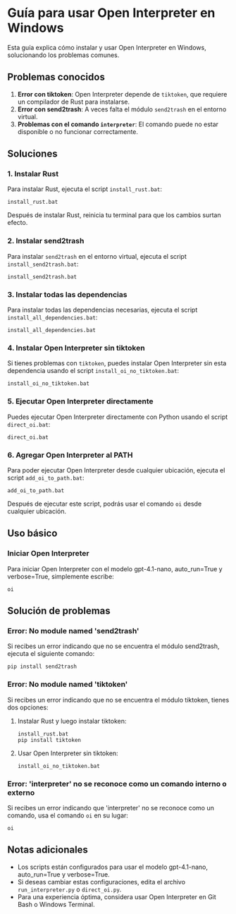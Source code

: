 # Guía para usar Open Interpreter en Windows

Esta guía explica cómo instalar y usar Open Interpreter en Windows, solucionando los problemas comunes.

## Problemas conocidos

1. **Error con tiktoken**: Open Interpreter depende de `tiktoken`, que requiere un compilador de Rust para instalarse.
2. **Error con send2trash**: A veces falta el módulo `send2trash` en el entorno virtual.
3. **Problemas con el comando `interpreter`**: El comando puede no estar disponible o no funcionar correctamente.

## Soluciones

### 1. Instalar Rust

Para instalar Rust, ejecuta el script `install_rust.bat`:

```
install_rust.bat
```

Después de instalar Rust, reinicia tu terminal para que los cambios surtan efecto.

### 2. Instalar send2trash

Para instalar `send2trash` en el entorno virtual, ejecuta el script `install_send2trash.bat`:

```
install_send2trash.bat
```

### 3. Instalar todas las dependencias

Para instalar todas las dependencias necesarias, ejecuta el script `install_all_dependencies.bat`:

```
install_all_dependencies.bat
```

### 4. Instalar Open Interpreter sin tiktoken

Si tienes problemas con `tiktoken`, puedes instalar Open Interpreter sin esta dependencia usando el script `install_oi_no_tiktoken.bat`:

```
install_oi_no_tiktoken.bat
```

### 5. Ejecutar Open Interpreter directamente

Puedes ejecutar Open Interpreter directamente con Python usando el script `direct_oi.bat`:

```
direct_oi.bat
```

### 6. Agregar Open Interpreter al PATH

Para poder ejecutar Open Interpreter desde cualquier ubicación, ejecuta el script `add_oi_to_path.bat`:

```
add_oi_to_path.bat
```

Después de ejecutar este script, podrás usar el comando `oi` desde cualquier ubicación.

## Uso básico

### Iniciar Open Interpreter

Para iniciar Open Interpreter con el modelo gpt-4.1-nano, auto_run=True y verbose=True, simplemente escribe:

```
oi
```

## Solución de problemas

### Error: No module named 'send2trash'

Si recibes un error indicando que no se encuentra el módulo send2trash, ejecuta el siguiente comando:

```
pip install send2trash
```

### Error: No module named 'tiktoken'

Si recibes un error indicando que no se encuentra el módulo tiktoken, tienes dos opciones:

1. Instalar Rust y luego instalar tiktoken:
   ```
   install_rust.bat
   pip install tiktoken
   ```

2. Usar Open Interpreter sin tiktoken:
   ```
   install_oi_no_tiktoken.bat
   ```

### Error: 'interpreter' no se reconoce como un comando interno o externo

Si recibes un error indicando que 'interpreter' no se reconoce como un comando, usa el comando `oi` en su lugar:

```
oi
```

## Notas adicionales

- Los scripts están configurados para usar el modelo gpt-4.1-nano, auto_run=True y verbose=True.
- Si deseas cambiar estas configuraciones, edita el archivo `run_interpreter.py` o `direct_oi.py`.
- Para una experiencia óptima, considera usar Open Interpreter en Git Bash o Windows Terminal.
